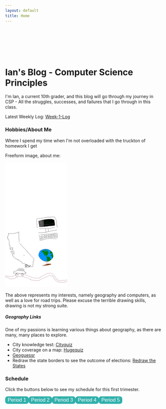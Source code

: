 ```yaml
---
layout: default
title: Home
---
```


<style>
.button {
    background-color: #31B0AC;
    border-radius: 8px;
    font-size: 16px;
    border: 2px solid #31B0AC;
    transition-duration: 0.4s;
    color: white;
    float: left;
    }
.button:hover {
  background-color: white; 
  color: black;
}
</style>

<h1 style="padding-top: 100px">Ian's Blog - Computer Science Principles</h1>
I'm Ian, a current 10th grader, and this blog will go through my journey in CSP - All the struggles, successes, and failures that I go through in this class.

Latest Weekly Log: [Week-1-Log](log/2023/08/29/Week-2.html)

### Hobbies/About Me
Where I spend my time when I'm not overloaded with the truckton of homework I get
<p>Freeform image, about me: </p>
<img src="images/csp_image_thing.png" alt="Freeform About Me" style="width:200px;height:400px;">
<p>The above represents my interests, namely geography and computers, as well as a love for road trips. Please excuse the terrible drawing skills, drawing is not my strong suite.</p>

##### Geography Links
One of my passions is learning various things about geography, as there are many, many places to explore.
- City knowledge test: [Cityquiz](https://cityquiz.io)
- City coverage on a map: [Hugequiz](https://hugequiz.com/quizzes)
- [Geoguessr](https://www.geoguessr.com/)
- Redraw the state borders to see the outcome of elections: [Redraw the States](https://kevinhayeswilson.com/redraw)

### Schedule
<p>Click the buttons below to see my schedule for this first trimester.</p>
<button class="button" type="button" onclick="alert('AP Physics C: Mechanics')">Period 1</button>
<button class="button" type="button" onclick="alert('AP Calculus AB')">Period 2</button>
<button class="button" type="button" onclick="alert('Honors Humanities 1')">Period 3</button>
<button class="button" type="button" onclick="alert('AP Chinese')">Period 4</button>
<button class="button" type="button" onclick="alert('AP Computer Science Principles')">Period 5</button>


